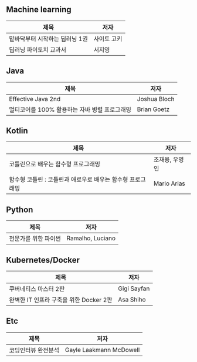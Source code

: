 ## Machine learning

| 제목                           | 저자        |
| ------------------------------ | ----------- |
| 밑바닥부터 시작하는 딥러닝 1권 | 사이토 고키 |
| 딥러닝 파이토치 교과서         | 서지영      |

## Java

| 제목                                          | 저자         |
| --------------------------------------------- | ------------ |
| Effective Java 2nd                            | Joshua Bloch |
| 멀티코어를 100% 활용하는 자바 병렬 프로그래밍 | Brian Goetz  |

## Kotlin

| 제목                                                       | 저자           |
| ---------------------------------------------------------- | -------------- |
| 코틀린으로 배우는 함수형 프로그래밍                        | 조재용, 우명인 |
| 함수형 코틀린 : 코틀린과 애로우로 배우는 함수형 프로그래밍 | Mario Arias    |

## Python

| 제목                 | 저자             |
| -------------------- | ---------------- |
| 전문가를 위한 파이썬 | Ramalho, Luciano |

## Kubernetes/Docker

| 제목                                    | 저자        |
| --------------------------------------- | ----------- |
| 쿠버네티스 마스터 2판                   | Gigi Sayfan |
| 완벽한 IT 인프라 구축을 위한 Docker 2판 | Asa Shiho   |

## Etc

| 제목                | 저자                    |
| ------------------- | ----------------------- |
| 코딩인터뷰 완전분석 | Gayle Laakmann McDowell |
